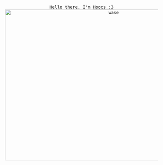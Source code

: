 
<p align="center">
  <br>
  <samp>Hello there. I'm <a href="https://github.com/Hoocs151">Hoocs :3</a>
  <br>
  <img src="https://media.giphy.com/media/xfmf0crAFHqfhu092I/giphy.gif" alt="wase" width="700" height="500">
</p>
